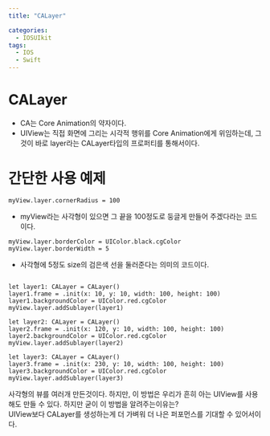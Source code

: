 ```yaml
---
title: "CALayer"

categories:
  - IOSUIkit
tags:
  - IOS
  - Swift
---
```


# CALayer
- CA는 Core Animation의 약자이다.  
- UIView는 직접 화면에 그리는 시각적 행위를 Core Animation에게 위임하는데, 그것이 바로 layer라는 CALayer타입의 프로퍼티를 통해서이다.  

# 간단한 사용 예제
~~~
myView.layer.cornerRadius = 100
~~~
- myView라는 사각형이 있으면 그 끝을 100정도로 둥글게 만들어 주겠다라는 코드 이다.
~~~
myView.layer.borderColor = UIColor.black.cgColor
myView.layer.borderWidth = 5
~~~
- 사각형에 5정도 size의 검은색 선을 둘러준다는 의미의 코드이다.  
~~~

let layer1: CALayer = CALayer()
layer1.frame = .init(x: 10, y: 10, width: 100, height: 100)
layer1.backgroundColor = UIColor.red.cgColor
myView.layer.addSublayer(layer1)
 
let layer2: CALayer = CALayer()
layer2.frame = .init(x: 120, y: 10, width: 100, height: 100)
layer2.backgroundColor = UIColor.red.cgColor
myView.layer.addSublayer(layer2)
 
let layer3: CALayer = CALayer()
layer3.frame = .init(x: 230, y: 10, width: 100, height: 100)
layer3.backgroundColor = UIColor.red.cgColor
myView.layer.addSublayer(layer3)
~~~
사각형의 뷰를 여러개 만든것이다. 하지만, 이 방법은 우리가 흔히 아는 UIView를 사용해도 만들 수 있다.  하지만 굳이 이 방법을 알려주는이유는?  
UIView보다 CALayer를 생성하는게 더 가벼워 더 나은 퍼포먼스를 기대할 수 있어서이다. 